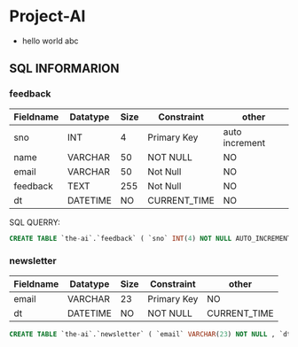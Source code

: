 # Project-AI

* hello world abc

## SQL INFORMARION

### feedback

Fieldname   | Datatype      | Size      | Constraint    | other
------------|---------------|-----------|---------------|------
sno         | INT           | 4         | Primary Key   | auto increment
name        | VARCHAR       | 50        | NOT NULL      | NO
email       | VARCHAR       | 50        | Not Null      | NO
feedback    | TEXT          | 255       | Not Null      | NO
dt          | DATETIME      | NO        | CURRENT_TIME  | NO

SQL QUERRY:

```sql
CREATE TABLE `the-ai`.`feedback` ( `sno` INT(4) NOT NULL AUTO_INCREMENT , `name` VARCHAR(50) NOT NULL , `email` VARCHAR(50) NOT NULL , `feedback` VARCHAR(255) NOT NULL , `dt` DATETIME NOT NULL DEFAULT CURRENT_TIMESTAMP , PRIMARY KEY (`sno`)) ENGINE = InnoDB;
```

### newsletter

Fieldname   | Datatype  | Size  | Constraint    | other
------------|-----------|-------|---------------|-------
email       | VARCHAR   | 23    | Primary Key   | NO
dt          | DATETIME  | NO    | NOT NULL      | CURRENT_TIME

```sql
CREATE TABLE `the-ai`.`newsletter` ( `email` VARCHAR(23) NOT NULL , `dt` DATETIME NOT NULL DEFAULT CURRENT_TIMESTAMP , PRIMARY KEY (`email`)) ENGINE = InnoDB;
```
